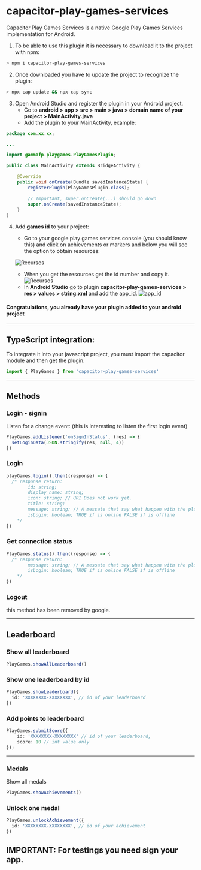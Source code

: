 # capacitor-play-games-services

Capacitor Play Games Services is a native Google Play Games Services implementation for Android.

1. To be able to use this plugin it is necessary to download it to the project with npm:

```bash
> npm i capacitor-play-games-services
```

2. Once downloaded you have to update the project to recognize the plugin:

```bash
> npx cap update && npx cap sync
```

3. Open Android Studio and register the plugin in your Android project.
   - Go to **android > app > src > main > java > domain name of your project > MainActivity.java**
   - Add the plugin to your MainActivity, example:

```java
package com.xx.xx;

...

import gammafp.playgames.PlayGamesPlugin;

public class MainActivity extends BridgeActivity {

    @Override
    public void onCreate(Bundle savedInstanceState) {
        registerPlugin(PlayGamesPlugin.class);

        // Important, super.onCreate(...) should go down
        super.onCreate(savedInstanceState);
    }
}
```

4. Add **games id** to your project:

   - Go to your google play games services console (you should know this) and click on achievements or markers and below you will see the option to obtain resources:

   ![Recursos](https://i.gyazo.com/1c9b2be5c6563c30631fe0f49454e68e.png 'Recursos')

   - When you get the resources get the id number and copy it.
     ![Recursos](https://i.gyazo.com/d2ad93555aa0db1550752b50bf53b687.png 'app_id')
   - In **Android Studio** go to plugin **capacitor-play-games-services > res > values > string.xml** and add the app_id.
     ![app_id](https://i.gyazo.com/167075c1a5ef219e967ea04d9a8b9e57.png 'app_id')

#### Congratulations, you already have your plugin added to your android project

---

## TypeScript integration:

To integrate it into your javascript project, you must import the capacitor module and
then get the plugin.

```javascript
import { PlayGames } from 'capacitor-play-games-services'
```

---

## Methods

### Login - signin

Listen for a change event:
(this is interesting to listen the first login event)

```typescript
PlayGames.addListener('onSignInStatus', (res) => {
  setLoginData(JSON.stringify(res, null, 4))
})
```

### Login

```typescript
playGames.login().then((response) => {
  /* response return: 
        id: string;
        display_name: string;
        icon: string; // URI Does not work yet.
        title: string;
        message: string; // A messate that say what happen with the plugin correct / error (usded for tests) 
        isLogin: boolean; TRUE if is online FALSE if is offline
    */
})
```

### Get connection status

```typescript
PlayGames.status().then((response) => {
  /* response return:
        message: string; // A messate that say what happen with the plugin correct / error (usded for tests)  
        isLogin: boolean; TRUE if is online FALSE if is offline
    */
})
```

### Logout

this method has been removed by google.

---

## Leaderboard

### Show all leaderboard

```typescript
PlayGames.showAllLeaderboard()
```

### Show one leaderboard by id

```typescript
PlayGames.showLeaderboard({
  id: 'XXXXXXXX-XXXXXXXX', // id of your leaderboard
})
```

### Add points to leaderboard

```typescript
PlayGames.submitScore({
    id: 'XXXXXXXX-XXXXXXXX' // id of your leaderboard,
    score: 10 // int value only
});
```

---

### Medals

Show all medals

```typescript
PlayGames.showAchievements()
```

### Unlock one medal

```typescript
PlayGames.unlockAchievement({
  id: 'XXXXXXXX-XXXXXXXX', // id of your achievement
})
```

## IMPORTANT: For testings you need sign your app.
